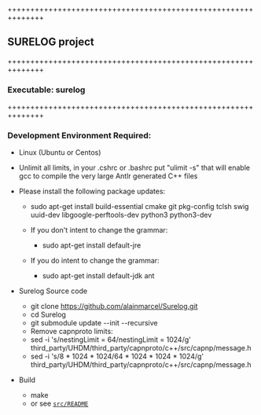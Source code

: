 ++++++++++++++++++++++++++++++++++++++++++++++++++++++++++++++
## SURELOG project
++++++++++++++++++++++++++++++++++++++++++++++++++++++++++++++
### Executable: surelog
++++++++++++++++++++++++++++++++++++++++++++++++++++++++++++++

### Development Environment Required:

* Linux (Ubuntu or Centos)

* Unlimit all limits, in your .cshrc or .bashrc put "ulimit -s"
  that will enable gcc to compile the very large Antlr generated C++ files

* Please install the following package updates:

   * sudo apt-get install build-essential cmake git pkg-config tclsh swig uuid-dev libgoogle-perftools-dev python3 python3-dev

   * If you don't intent to change the grammar:
     * sudo apt-get install default-jre
   * If you do intent to change the grammar:
     * sudo apt-get install default-jdk ant

* Surelog Source code
  * git clone https://github.com/alainmarcel/Surelog.git
  * cd Surelog
  * git submodule update --init --recursive
  * Remove capnproto limits:
  * sed -i 's/nestingLimit = 64/nestingLimit = 1024/g' third_party/UHDM/third_party/capnproto/c++/src/capnp/message.h
  * sed -i 's/8 \* 1024 \* 1024/64 \* 1024 \* 1024 \* 1024/g' third_party/UHDM/third_party/capnproto/c++/src/capnp/message.h 
* Build
  * make
  * or see [`src/README`](./src/README.md)
